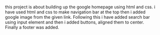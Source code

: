 this project is about building up the google homepage using html and css. i have used html and css to make navigation bar at the top then i added google image from the 
given link. Following this i have added search bar using input element and then i added buttons, aligned them to center. Finally a footer was added.